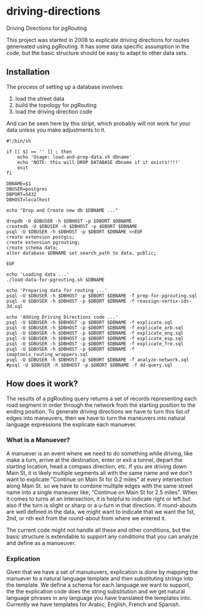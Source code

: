# driving-directions
Driving Directions for pgRouting

This project was started in 2008 to explicate driving directions for routes genereated using pgRouting. It has some data specific assumption in the code, but the basic structure should be easy to adapt to other data sets.

## Installation

The process of setting up a database involves:

1. load the street data
2. build the topology for pgRouting
3. load the driving direction code

And can be seen here by this stript, which probably will not work for your data unless you make adjustments to it.

```
#!/bin/sh

if [[ $1 == '' ]] ; then
    echo 'Usage: load-and-prep-data.sh dbname'
    echo 'NOTE: this will DROP DATABASE dbname if it exists!!!!'
    exit
fi

DBNAME=$1
DBUSER=postgres
DBPORT=5432
DBHOST=localhost

echo "Drop and Create new db $DBNAME ..."

dropdb -U $DBUSER -h $DBHOST -p $DBORT $DBNAME
createdb -U $DBUSER -h $DBHOST -p $DBORT $DBNAME
psql -U $DBUSER -h $DBHOST -p $DBORT $DBNAME <<EOF
create extension postgis;
create extension pgrouting;
create schema data;
alter database $DBNAME set search_path to data, public;

EOF

echo 'Loading data ...'
./load-data-for-pgrouting.sh $DBNAME

echo 'Preparing data for routing ...'
psql -U $DBUSER -h $DBHOST -p $DBORT $DBNAME -f prep-for-pgrouting.sql
psql -U $DBUSER -h $DBHOST -p $DBORT $DBNAME -f reassign-vertix-ids-3d.sql

echo 'Adding Driving Directions code ...'
psql -U $DBUSER -h $DBHOST -p $DBORT $DBNAME -f explicate.sql
psql -U $DBUSER -h $DBHOST -p $DBORT $DBNAME -f explicate_arb.sql
psql -U $DBUSER -h $DBHOST -p $DBORT $DBNAME -f explicate_eng.sql
psql -U $DBUSER -h $DBHOST -p $DBORT $DBNAME -f explicate_esp.sql
psql -U $DBUSER -h $DBHOST -p $DBORT $DBNAME -f explicate_fre.sql
psql -U $DBUSER -h $DBHOST -p $DBORT $DBNAME -f imaptools_routing_wrappers.sql
psql -U $DBUSER -h $DBHOST -p $DBORT $DBNAME -f analyze-network.sql
#psql -U $DBUSER -h $DBHOST -p $DBORT $DBNAME -f dd-query.sql
```

## How does it work?

The results of a pgRouting query returns a set of records representing each road segment in order through the network from the starting position to the ending position. To generate driving directions we have to turn this list of edges into maneuvers, then we have to turn the maneuvers into natural language expressions the explicate each manuever.

### What is a Manuever?

A manuever is an event where we need to do something while driving, like make a turn, arrive at the destination, enter or exit a tunnel, depart the starting location, head a compass direction, etc. If you are driving down Main St, it is likely multiple segments all with the same name and we don't want to explicate "Continue on Main St for 0.2 miles" at every intersection along Main St. so we have to combine multiple edges with the same street name into a single maneuver like, "Continue on Main St for 2.5 miles". When it comes to turns at an intersection, it is helpful to indicate right or left but also if the turn is slight or sharp or a u-turn in that direction. If round-abouts are well defined in the data, we might want to indicate that we want the 1st, 2nd, or nth exit from the round-about from where we entered it.

The current code might not handle all these and other conditions, but the basic structure is extendable to support any conditions that you can analyze and define as a manueuver.

### Explication

Given that we have a set of manueuvers, explication is done by mapping the manuever to a natural language template and then substituting strings into the template. We define a schema for each language we want to support, the the explication code does the string substitution and we get natural language phrases in any language you have translated the templates into. Currently we have templates for Arabic, English, French and Spanish.


